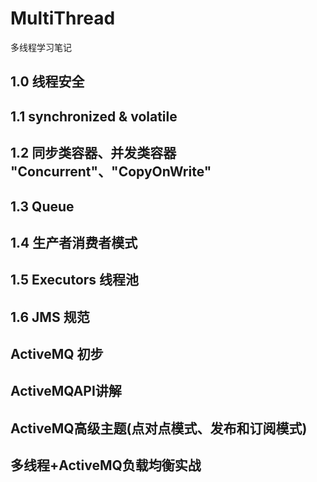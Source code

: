 ﻿# MultiThread
多线程学习笔记

## 1.0 线程安全

## 1.1 synchronized & volatile

## 1.2 同步类容器、并发类容器 "Concurrent"、"CopyOnWrite"

## 1.3 Queue

## 1.4 生产者消费者模式

## 1.5 Executors 线程池

## 1.6 JMS 规范

## ActiveMQ 初步


## ActiveMQAPI讲解



## ActiveMQ高级主题(点对点模式、发布和订阅模式)



## 多线程+ActiveMQ负载均衡实战


